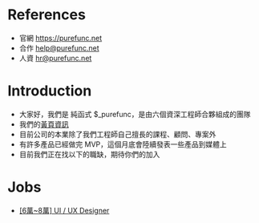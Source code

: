 # References
* 官網  https://purefunc.net
* 合作  help@purefunc.net
* 人資  hr@purefunc.net

# Introduction
* 大家好，我們是 純函式 $_purefunc，是由六個資深工程師合夥組成的團隊
* 我們的[黃頁資訊](https://www.findcompany.com.tw/%E7%B4%94%E5%87%BD%E5%BC%8F%E8%82%A1%E4%BB%BD%E6%9C%89%E9%99%90%E5%85%AC%E5%8F%B8)
* 目前公司的本業除了我們工程師自己擅長的課程、顧問、專案外
* 有許多產品已經做完 MVP，這個月底會陸續發表一些產品到媒體上
* 目前我們正在找以下的職缺，期待你們的加入

# Jobs
* [[6萬~8萬] UI / UX Designer](https://github.com/PureFuncInc/jobs/issues/1)
